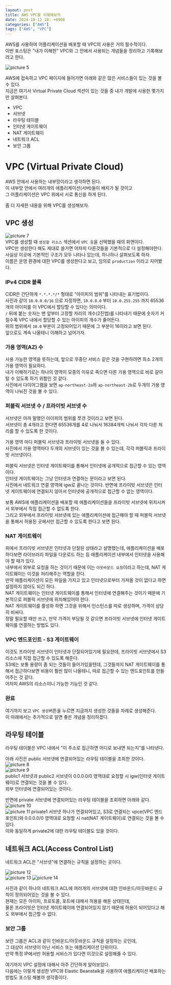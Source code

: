 ```yaml
---
layout: post
title: AWS VPC를 이해해보자
date: 2024-10-12 18: +0900
categories: ["AWS"]
tags: ["AWS", "VPC"]
---
```


AWS를 사용하여 어플리케이션을 배포할 때 VPC의 사용은 거의 필수적이다.  
이번 포스팅은 "내가 이해한" VPC와 그 안에서 사용되는 개념들을 정리하고 기록해보려고 한다.

![picture 5](../assets/img/posts/ae279a73ca3a92ae62a47aacff5c492920992357356ad90b56da7b7c211f03ef.png)

AWS에 접속하고 VPC 페이지에 들어가면 아래와 같은 많은 서비스들이 있는 것을 볼 수 있다.  
지금은 여기서 Virtual Private Cloud 섹션이 있는 것들 중 내가 개발에 사용한 몇가지만 살펴본다.

- VPC
- 서브넷
- 라우팅 테이블
- 인터넷 게이트웨이
- NAT 게이트웨이
- 네트워크 ACL
- 보안 그룹

# VPC (Virtual Private Cloud)

AWS 안에서 사용하는 내부망이라고 생각하면 된다.  
이 내부망 안에서 여러개의 애플리케이션(서버)들이 배치가 될 것이고  
그 어플리케이션은 VPC 위에서 서로 통신을 하게 된다.

좀 더 자세한 내용을 위해 VPC를 생성해보자.

## VPC 생성

![picture 7](../assets/img/posts/7461d0cf21d5919d67bcee9d4dcdaaebb1c260913af403e1da16cd358ce53fcc.png)  
VPC를 생성할 때 `생성할 리소스` 섹션에서 `VPC 등`을 선택했을 때의 화면이다.  
VPC만 생성한다 해도 제대로 쓸거면 어차피 다른것들을 기본적으로 다 설정해야한다.  
사실상 이곳에 기본적인 구조가 모두 나타나 있는데, 하나하나 살펴보도록 하자.  
이름은 운영 환경에 대한 VPC를 생성한다고 보고, 임의로 `production` 이라고 지어봤다.

### IPv4 CIDR 블록

CIDR은 간단하게 `*.*.*.*/*` 형태로 "아이피의 범위"를 나타내는 표기법이다.  
사진과 같이 `10.0.0.0/16` 으로 지정하면, `10.0.0.0` 부터 `10.0.255.255` 까지 65536개의 아이피를 이 VPC에서 할당할 수 있다는 의미이다.  
`/` 뒤에 붙는 숫자는 맨 앞부터 고정할 자리의 개수(2진법)를 나타내기 때문에 숫자가 커질수록 VPC 내에서 할당할 수 있는 아이피의 개수가 줄어든다.  
위의 범위에서 `10.0` 부분이 고정되어있기 때문에 그 부분이 16이라고 보면 된다.  
앞으로도 계속 나올테니 이해하고 넘어가자.

### 가용 영역(AZ) 수

사용 가능한 영역을 뜻하는데, 앞으로 무중단 서비스 같은 것을 구현하려면 최소 2개의 가용 영역이 필요하다.  
내가 이해하기로는 하나의 영역이 모종의 이유로 죽으면 다른 가용 영역으로 바로 갈아탈 수 있도록 하기 위함인 것 같다.  
사진에서 다이어그램을 보면 `ap-northeast-2a`와 `ap-northeast-2b`로 두개의 가용 영역이 나눠진 것을 볼 수 있다.

### 퍼블릭 서브넷 수 / 프라이빗 서브넷 수

서브넷은 아까 말했던 아이피의 범위를 쪼갠 것이라고 보면 된다.  
서브넷이 총 4개라고 한다면 65536개를 4로 나눠서 16384개씩 나눠서 각자 다른 처리를 할 수 있도록 한 것이다.

가용 영역 마다 퍼블릭 서브넷과 프라이빗 서브넷을 둘 수 있다.  
사진에서 가용 영역마다 두개의 서브넷이 있는 것을 볼 수 있는데, 각각 퍼블릭과 프라이빗 서브넷이다.

퍼블릭 서브넷은 인터넷 게이트웨이를 통해서 인터넷에 공개적으로 접근할 수 있는 영역이다.  
인터넷 게이트웨이는 그냥 인터넷과 연결하는 문이라고 보면 된다.  
사진에서 네트워크 연결 영역에 igw로 끝나는 것이다.
반면에 프라이빗 서브넷은 인터넷 게이트웨이에 연결되지 않아서 인터넷에 공개적으로 접근할 수 없는 영역이다.

보통 AWS에 애플리케이션을 배포할 때 애플리케이션들을 프라이빗 서브넷에 위치시켜서 외부에서 직접 접근할 수 없도록 한다.  
그리고 외부에서 프라이빗 서브넷에 있는 애플리케이션에 접근해야 할 때 퍼블릭 서브넷을 통해서 허용된 곳에서만 접근할 수 있도록 한다고 보면 된다.

### NAT 게이트웨이

위에서 프라이빗 서브넷은 인터넷과 단절된 상태라고 설명했는데, 애플리케이션을 배포하다보면 라이브러리 파일을 다운로드 하는 등 애플리케이션 내부에서 인터넷을 사용해야 할 때가 있다.  
내부에서 외부로 요청을 하는 것이기 때문에 이는 `아웃바운드 요청`이라고 하는데, NAT 게이트웨이는 이것을 처리해주는 역할을 한다.  
만약 애플리케이션이 모든 파일을 가지고 있고 인터넷으로부터 가져올 것이 없다고 하면 설정하지 않아도 되긴 하다.  
NAT 게이트웨이는 인터넷 게이트웨이를 통해서 인터넷에 연결해주는 것이기 때문에 기본적으로 퍼블릭 서브넷에 위치해있어야 한다.  
NAT 게이트웨이를 활성화 하면 그것을 위해서 인스턴스를 따로 생성하며, 가격이 상당히 비싸다.  
정말 필요할 때만 쓰고, 만약 가격이 부담될 것 같으면 프라이빗 서브넷에 인터넷 게이트웨이를 연결하는 방법도 있다.

### VPC 엔드포인트 - S3 게이트웨이

이것도 프라이빗 서브넷이 인터넷과 단절되어있기에 필요한데, 프라이빗 서브넷에서 S3 리소스에 직접 접근할 수 있도록 해준다.  
S3에는 보통 용량이 좀 되는 것들이 들어가있을텐데, 그것들까지 NAT 게이트웨이를 통해서 접근하다보면 비용이 훨씬 많이 나올테니, 따로 접근할 수 있는 엔드포인트를 만들어주는 것 같다.  
어차피 AWS의 리소스이니 가능한 기능인 것 같다.

### 완료

여기까지 보고 `VPC 생성`버튼을 누르면 지금까지 생성한 것들을 차례로 생성해준다.  
이 아래에서는 추가적으로 알면 좋은 개념을 정리하겠다.

## 라우팅 테이블

라우팅 테이블은 VPC 내에서 "이 주소로 접근하면 어디로 보내면 되는지"를 나타낸다.

아래 사진은 public 서브넷에 연결되어있는 라우팅 테이블을 조회한 것이다.  
![picture 8](../assets/img/posts/671f4b5218721807cc3c55bb3c2e916879a31770800532566aade48ab8bf3022.png)  
![picture 9](../assets/img/posts/5be8a0ed2c1682c1da4b453e6f67e8e3c4d4632f6db667ff2e3e7167004324e0.png)  
public1 서브넷과 public2 서브넷이 0.0.0.0/0 영역대로 요청할 시 igw(인터넷 게이트웨이)로 연결되는 것을 볼 수 있다.  
외부 인터넷에 연결되어있는 것이다.

반면에 private 서브넷에 연결되어있는 라우팅 테이블을 조회하면 아래와 같다.
![picture 10](../assets/img/posts/c954ec56cf33f9668ec261b73a22bd91651bbe2cb7939b14c53921a37c639640.png)  
![picture 11](../assets/img/posts/3aae4e6e2cb1998bded280c48fee9f86d1b3dbb146e3c0057d73ade7658febf3.png)
private1 서브넷 하나가 연결되어있고, S3로 연결되는 vpce(VPC 엔드포인트)와 0.0.0.0/0 영역대로 요청할 시 nat(NAT 게이트웨이)로 연결되는 것을 볼 수 있다.  
이와 동일하게 private2에 대한 라우팅 테이블도 있을 것이다.

## 네트워크 ACL(Access Control List)

네트워크 ACL은 "서브넷"에 연결하는 규칙을 설정하는 곳이다.

![picture 12](../assets/img/posts/d0a1fa5ee5e5f2cf110e367504956f4004b8be878f2f297199ef0655774ef863.png)  
![picture 13](../assets/img/posts/80725c0defb9ea846b762138ed2f0dbf73b2cea1bc41932412a6c49515d1adae.png)
![picture 14](../assets/img/posts/855f014b4f5b34398bb912516b9edbe5385689f6aabcd4a98ba3b70725c5d0fd.png)

사진과 같이 하나의 네트워크 ACL에 여러개의 서브넷에 대한 인바운드/아웃바운드 규칙이 정의되어있는 것을 볼 수 있다.  
현재는 모든 아이피, 프로토콜, 포트에 대해서 허용을 해둔 상태인데,  
물론 프라이빗은 인터넷 게이트웨이에 연결되어있지 않기 때문에 허용이 되어있다고 해도 외부에서 접근할 수 없다.

### 보안 그룹

보안 그룹은 ACL과 같이 인바운드/아웃바운드 규칙을 설정하는 곳인데,  
그 대상이 서브넷이 아닌 서비스 또는 애플리케이션 단위이다.  
만약 특정 IP에서만 허용할 서비스가 있다면 이것으로 설정해줄 수 있다.

여기까지 VPC 설정에 대해서 아주 간단하게 알아보았다.  
다음에는 이렇게 생성한 VPC와 Elastic Beanstalk을 사용하여 애플리케이션 배포하는 방법도 포스팅 해볼까 생각중이다.
